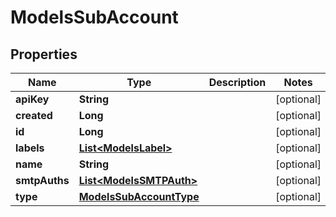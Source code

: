
# ModelsSubAccount

## Properties
Name | Type | Description | Notes
------------ | ------------- | ------------- | -------------
**apiKey** | **String** |  |  [optional]
**created** | **Long** |  |  [optional]
**id** | **Long** |  |  [optional]
**labels** | [**List&lt;ModelsLabel&gt;**](ModelsLabel.md) |  |  [optional]
**name** | **String** |  |  [optional]
**smtpAuths** | [**List&lt;ModelsSMTPAuth&gt;**](ModelsSMTPAuth.md) |  |  [optional]
**type** | [**ModelsSubAccountType**](ModelsSubAccountType.md) |  |  [optional]



